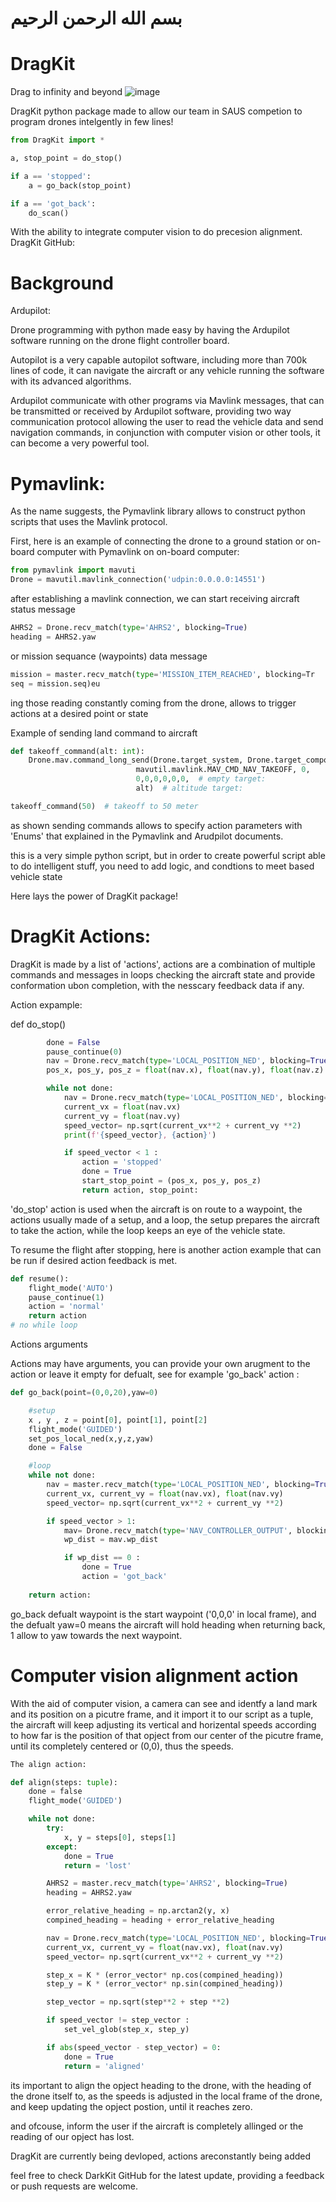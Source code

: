 # بسم الله الرحمن الرحيم 
 # DragKit
Drag to infinity and beyond
![image](https://github.com/HEEMO-95/DragKit/assets/81169269/90da7923-fc9a-492f-97ae-e6eb0609a9d3)



DragKit python package made to allow our team in SAUS competion to program drones intelgently in few lines!

``` python
from DragKit import *

a, stop_point = do_stop()

if a == 'stopped':
    a = go_back(stop_point)

if a == 'got_back':
    do_scan()
```

With the ability to integrate computer vision to do precesion alignment.
DragKit GitHub:

# Background

Ardupilot:

Drone programming with python made easy by having the Ardupilot software running on the drone flight controller board.

Autopilot is a very capable autopilot software, including more than 700k lines of code, it can navigate the aircraft or any vehicle running the software with its advanced algorithms.

Ardupilot communicate with other programs via Mavlink messages, that can be transmitted or received by Ardupilot software, providing two way communication protocol allowing the user to read the vehicle data and send navigation commands, in conjunction with computer vision or other tools, it can become a very powerful tool.

# Pymavlink:
As the name suggests, the Pymavlink library allows to construct python scripts that uses the Mavlink protocol.

First, here is an example of connecting the drone to a ground station or on-board computer with Pymavlink on on-board computer:
``` python
from pymavlink import mavuti
Drone = mavutil.mavlink_connection('udpin:0.0.0.0:14551')
``` 
after establishing a mavlink connection, we can start receiving aircraft status message
``` python
AHRS2 = Drone.recv_match(type='AHRS2', blocking=True)
heading = AHRS2.yaw
``` 
or mission sequance (waypoints) data message
``` python
mission = master.recv_match(type='MISSION_ITEM_REACHED', blocking=Tr
seq = mission.seq)eu
```
ing those reading constantly coming from the drone, allows to trigger actions at a desired point or state

Example of sending land command to aircraft
``` python
def takeoff_command(alt: int):
    Drone.mav.command_long_send(Drone.target_system, Drone.target_component,
                            mavutil.mavlink.MAV_CMD_NAV_TAKEOFF, 0,
                            0,0,0,0,0,0,  # empty target:
                            alt)  # altitude target:

takeoff_command(50)  # takeoff to 50 meter
``` 
as shown sending commands allows to specify action parameters with 'Enums' that explained in the Pymavlink and Arudpilot documents.

this is a very simple python script, but in order to create powerful script able to do intelligent stuff, you need to add logic, and condtions to meet based vehicle state

Here lays the power of DragKit package!

# DragKit Actions:

DragKit is made by a list of 'actions', actions are a combination of multiple commands and messages in loops checking the aircraft state and provide conformation ubon completion, with the nesscary feedback data if any.

Action expample:

def do_stop()
``` python
        done = False
        pause_continue(0)
        nav = Drone.recv_match(type='LOCAL_POSITION_NED', blocking=True)
        pos_x, pos_y, pos_z = float(nav.x), float(nav.y), float(nav.z)

        while not done:
            nav = Drone.recv_match(type='LOCAL_POSITION_NED', blocking=True)
            current_vx = float(nav.vx)
            current_vy = float(nav.vy)
            speed_vector= np.sqrt(current_vx**2 + current_vy **2)
            print(f'{speed_vector}, {action}')

            if speed_vector < 1 : 
                action = 'stopped'
                done = True
                start_stop_point = (pos_x, pos_y, pos_z)
                return action, stop_point:
``` 
'do_stop' action is used when the aircraft is on route to a waypoint, the actions usually made of a setup, and a loop, the setup prepares the aircraft to take the action, while the loop keeps an eye of the vehicle state.

To resume the flight after stopping, here is another action example that can be run if desired action feedback is met.
``` python
def resume():
    flight_mode('AUTO')
    pause_continue(1)
    action = 'normal'
    return action
# no while loop
``` 
Actions arguments

Actions may have arguments, you can provide your own arugment to the action or leave it empty for defualt, see for example 'go_back' action :
``` python
def go_back(point=(0,0,20),yaw=0)

    #setup
    x , y , z = point[0], point[1], point[2]
    flight_mode('GUIDED')
    set_pos_local_ned(x,y,z,yaw)
    done = False

    #loop
    while not done:
        nav = master.recv_match(type='LOCAL_POSITION_NED', blocking=True)
        current_vx, current_vy = float(nav.vx), float(nav.vy)
        speed_vector= np.sqrt(current_vx**2 + current_vy **2)

        if speed_vector > 1:
            mav= Drone.recv_match(type='NAV_CONTROLLER_OUTPUT', blocking=True)
            wp_dist = mav.wp_dist

            if wp_dist == 0 :
                done = True
                action = 'got_back'
            
    return action:
``` 
go_back defualt waypoint is the start waypoint ('0,0,0' in local frame), and the defualt yaw=0 means the aircraft will hold heading when returning back, 1 allow to yaw towards the next waypoint.

# Computer vision alignment action

With the aid of computer vision, a camera can see and identfy a land mark and its position on a picutre frame, and it import it to our script as a tuple, the aircraft will keep adjusting its vertical and horizental speeds according to how far is the position of that opject from our center of the picutre frame, until its completely centered or (0,0), thus the speeds.
``` python
The align action:

def align(steps: tuple):
    done = false
    flight_mode('GUIDED')

    while not done:
        try:
            x, y = steps[0], steps[1]
        except:
            done = True
            return = 'lost'

        AHRS2 = master.recv_match(type='AHRS2', blocking=True)
        heading = AHRS2.yaw

        error_relative_heading = np.arctan2(y, x)
        compined_heading = heading + error_relative_heading

        nav = Drone.recv_match(type='LOCAL_POSITION_NED', blocking=True)
        current_vx, current_vy = float(nav.vx), float(nav.vy)
        speed_vector= np.sqrt(current_vx**2 + current_vy **2)

        step_x = K * (error_vector* np.cos(compined_heading))
        step_y = K * (error_vector* np.sin(compined_heading))

        step_vector = np.sqrt(step**2 + step **2)

        if speed_vector != step_vector :
            set_vel_glob(step_x, step_y)

        if abs(speed_vector - step_vector) = 0:
            done = True
            return = 'aligned'
``` 
its important to align the opject heading to the drone, with the heading of the drone itself to, as the speeds is adjusted in the local frame of the drone, and keep updating the opject postion, until it reaches zero.

and ofcouse, inform the user if the aircraft is completely allinged or the reading of our opject has lost.

DragKit are currently being devloped, actions areconstantly being added

feel free to check DarkKit GitHub for the latest update, providing a feedback or push requests are welcome.
